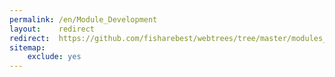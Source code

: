 ```yaml
---
permalink: /en/Module_Development
layout:    redirect
redirect:  https://github.com/fisharebest/webtrees/tree/master/modules_v4
sitemap:
    exclude: yes
---
```

